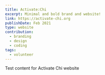 ```yaml
---
title: Activate:Chi
excerpt: Minimal and bold brand and website!
link: https://activate-chi.org
publishDate: Feb 2021
type: website
contribution:
  - branding
  - design
  - coding
tags:
  - volunteer
---
```


Test content for Activate Chi website
